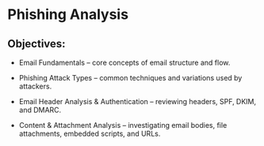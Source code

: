 # Phishing Analysis

## Objectives:

* Email Fundamentals – core concepts of email structure and flow.

* Phishing Attack Types – common techniques and variations used by attackers.

* Email Header Analysis & Authentication – reviewing headers, SPF, DKIM, and DMARC.

* Content & Attachment Analysis – investigating email bodies, file attachments, embedded scripts, and URLs.
